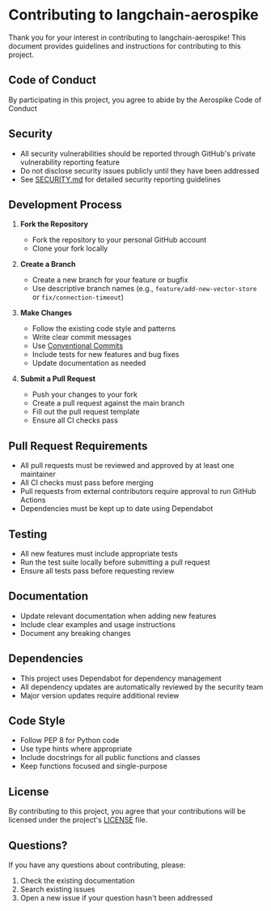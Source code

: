 # Contributing to langchain-aerospike

Thank you for your interest in contributing to langchain-aerospike! This document provides guidelines and instructions for contributing to this project.

## Code of Conduct

By participating in this project, you agree to abide by the Aerospike Code of Conduct

## Security

- All security vulnerabilities should be reported through GitHub's private vulnerability reporting feature
- Do not disclose security issues publicly until they have been addressed
- See [SECURITY.md](SECURITY.md) for detailed security reporting guidelines

## Development Process

1. **Fork the Repository**
   - Fork the repository to your personal GitHub account
   - Clone your fork locally

2. **Create a Branch**
   - Create a new branch for your feature or bugfix
   - Use descriptive branch names (e.g., `feature/add-new-vector-store` or `fix/connection-timeout`)

3. **Make Changes**
   - Follow the existing code style and patterns
   - Write clear commit messages
   - Use [Conventional Commits](https://www.conventionalcommits.org/en/v1.0.0/#summary)
   - Include tests for new features and bug fixes
   - Update documentation as needed

4. **Submit a Pull Request**
   - Push your changes to your fork
   - Create a pull request against the main branch
   - Fill out the pull request template
   - Ensure all CI checks pass

## Pull Request Requirements

- All pull requests must be reviewed and approved by at least one maintainer
- All CI checks must pass before merging
- Pull requests from external contributors require approval to run GitHub Actions
- Dependencies must be kept up to date using Dependabot

## Testing

- All new features must include appropriate tests
- Run the test suite locally before submitting a pull request
- Ensure all tests pass before requesting review

## Documentation

- Update relevant documentation when adding new features
- Include clear examples and usage instructions
- Document any breaking changes

## Dependencies

- This project uses Dependabot for dependency management
- All dependency updates are automatically reviewed by the security team
- Major version updates require additional review

## Code Style

- Follow PEP 8 for Python code
- Use type hints where appropriate
- Include docstrings for all public functions and classes
- Keep functions focused and single-purpose

## License

By contributing to this project, you agree that your contributions will be licensed under the project's [LICENSE](LICENSE) file.

## Questions?

If you have any questions about contributing, please:
1. Check the existing documentation
2. Search existing issues
3. Open a new issue if your question hasn't been addressed 